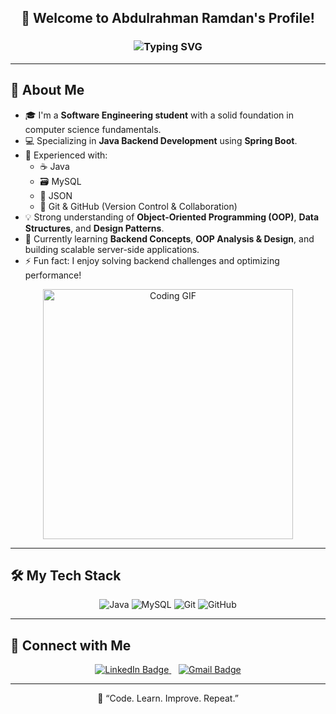 <!-- ========================= -->
<!--      Abdulrahman’S README      -->
<!-- ========================= -->

<h2 align="center">👋 Welcome to Abdulrahman Ramdan's Profile!</h2>

<h3 align="center">
  <img src="https://readme-typing-svg.herokuapp.com?font=Fira+Code&size=24&pause=1000&color=007396&center=true&vCenter=true&width=480&lines=☕+Junior+Java+Backend+Developer;💻+Software+Engineering+Student;🚀+Lifelong+Learner" alt="Typing SVG" />
</h3>

---

## 🚀 About Me

- 🎓 I'm a **Software Engineering student** with a solid foundation in computer science fundamentals.  
- 💻 Specializing in **Java Backend Development** using **Spring Boot**.  
- 🔧 Experienced with:
  - ☕ Java  
  - 🗃️ MySQL  
  - 🧩 JSON  
  - 🔗 Git & GitHub (Version Control & Collaboration)  
- 💡 Strong understanding of **Object-Oriented Programming (OOP)**, **Data Structures**, and **Design Patterns**.  
- 🌱 Currently learning **Backend Concepts**, **OOP Analysis & Design**, and building scalable server-side applications.  
- ⚡ Fun fact: I enjoy solving backend challenges and optimizing performance!

<p align="center">
  <img src="https://media.tenor.com/GfSX-u7VGM4AAAAC/coding.gif" width="400" alt="Coding GIF">
</p>

---

## 🛠️ My Tech Stack

<p align="center">
  <img src="https://img.shields.io/badge/Java-007396?logo=java&logoColor=white" alt="Java"/>
  <img src="https://img.shields.io/badge/MySQL-4479A1?logo=mysql&logoColor=white" alt="MySQL"/>
  <img src="https://img.shields.io/badge/Git-F05032?logo=git&logoColor=white" alt="Git"/>
  <img src="https://img.shields.io/badge/GitHub-181717?logo=github&logoColor=white" alt="GitHub"/>
</p>

---

## 🔗 Connect with Me

<p align="center">
  <a href="https://www.linkedin.com/in/abdulrahman-ramdan-hussien/" target="_blank">
    <img src="https://img.shields.io/badge/LinkedIn-Abdulrahman%20Ramdan-0077B5?logo=linkedin&logoColor=white" alt="LinkedIn Badge"/>
  </a>
  &nbsp;&nbsp;
  <a href="mailto:aramdan.dev@gmail.com" target="_blank">
    <img src="https://img.shields.io/badge/Gmail-aramdan.dev%40gmail.com-D14836?logo=gmail&logoColor=white" alt="Gmail Badge"/>
  </a>
</p>

---

<p align="center">💬 “Code. Learn. Improve. Repeat.”</p>
